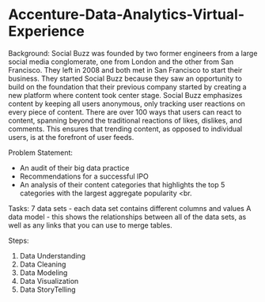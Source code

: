 # Accenture-Data-Analytics-Virtual-Experience

Background: Social Buzz was founded by two former engineers from a large social media conglomerate, one
from London and the other from San Francisco. They left in 2008 and both met in San
Francisco to start their business. They started Social Buzz because they saw an opportunity to
build on the foundation that their previous company started by creating a new platform where
content took center stage. Social Buzz emphasizes content by keeping all users anonymous,
only tracking user reactions on every piece of content. There are over 100 ways that users can
react to content, spanning beyond the traditional reactions of likes, dislikes, and comments.
This ensures that trending content, as opposed to individual users, is at the forefront of user
feeds. 


Problem Statement: 
- An audit of their big data practice 
- Recommendations for a successful IPO
- An analysis of their content categories that highlights the top 5 categories with the
largest aggregate popularity <br.


Tasks:
7 data sets - each data set contains different columns and values
A data model - this shows the relationships between all of the data sets, as well as any links that you can use to merge tables.

Steps:
1. Data Understanding
2. Data Cleaning
3. Data Modeling
4. Data Visualization
5. Data StoryTelling
